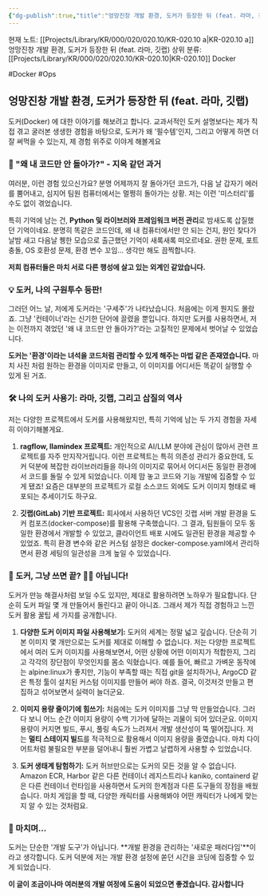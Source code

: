 ```yaml
---
{"dg-publish":true,"title":"엉망진창 개발 환경, 도커가 등장한 뒤 (feat. 라마, 깃랩)","description":"Docker를 몇년 정도 써보면서 겪고 느꼈던점을 기록해봅니다. 도커의 경우 요즘 개발환경의 추세이기도하고 편리해서 잘 쓰는 것 같네요","permalink":"/projects/library/kr/000/020/020-10/kr-020-10-a/","dgPassFrontmatter":true,"noteIcon":"0","created":"2024-12-12T16:34:41.905+09:00","updated":"2024-12-17T13:50:51.302+09:00"}
---
```


현재 노트: [[Projects/Library/KR/000/020/020.10/KR-020.10 a\|KR-020.10 a]] 엉망진창 개발 환경, 도커가 등장한 뒤 (feat. 라마, 깃랩)
상위 분류: [[Projects/Library/KR/000/020/020.10/KR-020.10\|KR-020.10]] Docker


#Docker #Ops 


## 엉망진창 개발 환경, 도커가 등장한 뒤 (feat. 라마, 깃랩)
도커(Docker) 에 대한 이야기를 해보려고 합니다. 교과서적인 도커 설명보다는 제가 직접 겪고 굴러본 생생한 경험을 바탕으로, 도커가 왜 '필수템'인지, 그리고 어떻게 하면 더 잘 써먹을 수 있는지, 제 경험 위주로 이야게 해볼게요

### 🚫 "왜 내 코드만 안 돌아가?" - 지옥 같던 과거

여러분, 이런 경험 있으신가요? 분명 어제까지 잘 돌아가던 코드가, 다음 날 갑자기 에러를 뿜어내고, 심지어 팀원 컴퓨터에서는 멀쩡히 돌아가는 상황. 저는 이런 '미스터리'를 수도 없이 겪었습니다.

특히 기억에 남는 건, **Python 및 라이브러와 프레임워크 버전 관리**로 밤새도록 삽질했던 기억이네요. 분명히 똑같은 코드인데, 왜 내 컴퓨터에서만 안 되는 건지, 원인 찾다가 날밤 새고 다음날 퀭한 모습으로 출근했던 기억이 새록새록 떠오르네요. 권한 문제, 포트 충돌, OS 호환성 문제, 환경 변수 꼬임... 생각만 해도 끔찍합니다.

**저희 컴퓨터들은 마치 서로 다른 행성에 살고 있는 외계인 같았습니다.**

### 💡 도커, 나의 구원투수 등판!

그러던 어느 날, 저에게 도커라는 '구세주'가 나타났습니다. 처음에는 이게 뭔지도 몰랐죠. 그냥 '컨테이너'라는 신기한 단어에 끌렸을 뿐입니다. 하지만 도커를 사용하면서, 저는 이전까지 겪었던 '왜 내 코드만 안 돌아가?'라는 고질적인 문제에서 벗어날 수 있었습니다.

**도커는 '환경'이라는 녀석을 코드처럼 관리할 수 있게 해주는 마법 같은 존재였습니다.** 마치 사진 처럼 원하는 환경을 이미지로 만들고, 이 이미지를 어디서든 똑같이 실행할 수 있게 된 거죠.

### 🛠️ 나의 도커 사용기: 라마, 깃랩, 그리고 삽질의 역사

저는 다양한 프로젝트에서 도커를 사용해왔지만, 특히 기억에 남는 두 가지 경험을 자세히 이야기해볼게요.

1. **ragflow, llamindex 프로젝트:** 개인적으로 AI/LLM 분야에 관심이 많아서 관련 프로젝트를 자주 만지작거립니다. 이런 프로젝트는 특히 의존성 관리가 중요한데, 도커 덕분에 복잡한 라이브러리들을 하나의 이미지로 묶어서 어디서든 동일한 환경에서 코드를 돌릴 수 있게 되었습니다. 이제 맘 놓고 코드와 기능 개발에 집중할 수 있게 됐죠! 요즘은 대부분의 프로젝트가 로컬 소스코드 외에도 도커 이미지 형태로 배포되는 추세이기도 하구요.
    
2. **깃랩(GitLab) 기반 프로젝트:** 회사에서 사용하던 VCS인 깃랩 서버 개발 환경을 도커 컴포즈(docker-compose)를 활용해 구축했습니다. 그 결과, 팀원들이 모두 동일한 환경에서 개발할 수 있었고, 클라이언트 배포 시에도 일관된 환경을 제공할 수 있었죠. 특히 환경 변수와 같은 커스텀 설정은 docker-compose.yaml에서 관리하면서 환경 세팅의 일관성을 크게 높일 수 있었습니다.


### 🤔 도커, 그냥 쓰면 끝? 🙅‍♂️ 아닙니다!

도커가 만능 해결사처럼 보일 수도 있지만, 제대로 활용하려면 노하우가 필요합니다. 단순히 도커 파일 몇 개 만들어서 돌린다고 끝이 아니죠. 그래서 제가 직접 경험하고 느낀 도커 활용 꿀팁 세 가지를 공개합니다.

1. **다양한 도커 이미지 파일 사용해보기:** 도커의 세계는 정말 넓고 깊습니다. 단순히 기본 이미지 몇 개만으로는 도커를 제대로 이해할 수 없습니다. 저는 다양한 프로젝트에서 여러 도커 이미지를 사용해보면서, 어떤 상황에 어떤 이미지가 적합한지, 그리고 각각의 장단점이 무엇인지를 몸소 익혔습니다. 예를 들어, 빠르고 가벼운 동작에는 alpine:linux가 좋지만, 기능이 부족할 때는 직접 git을 설치하거나, ArgoCD 같은 특정 툴이 설치된 커스텀 이미지를 만들어 써야 하죠. 결국, 이것저것 만들고 편집하고 섞어보면서 실력이 늘더군요.
    
2. **이미지 용량 줄이기에 힘쓰기:** 처음에는 도커 이미지를 그냥 막 만들었습니다. 그러다 보니 어느 순간 이미지 용량이 수백 기가에 달하는 괴물이 되어 있더군요. 이미지 용량이 커지면 빌드, 푸시, 풀링 속도가 느려져서 개발 생산성이 뚝 떨어집니다. 저는 **멀티 스테이지 빌드**를 적극적으로 활용해서 이미지 용량을 줄였습니다. 마치 다이어트처럼 불필요한 부분을 덜어내니 훨씬 가볍고 날렵하게 사용할 수 있었습니다.
    
3. **도커 생태계 탐험하기:** 도커 허브만으로는 도커의 모든 것을 알 수 없습니다. Amazon ECR, Harbor 같은 다른 컨테이너 레지스트리나 kaniko, containerd 같은 다른 컨테이너 런타임을 사용하면서 도커의 한계점과 다른 도구들의 장점을 배웠습니다. 마치 게임을 할 때, 다양한 캐릭터를 사용해봐야 어떤 캐릭터가 나에게 맞는지 알 수 있는 것처럼요.
    

### 👋 마치며...

도커는 단순한 '개발 도구'가 아닙니다. **개발 환경을 관리하는 '새로운 패러다임'**이라고 생각합니다. 도커 덕분에 저는 개발 환경 설정에 쏟던 시간을 코딩에 집중할 수 있게 되었습니다.


**이 글이 조금이나마 여러분의 개발 여정에 도움이 되었으면 좋겠습니다. 감사합니다**
